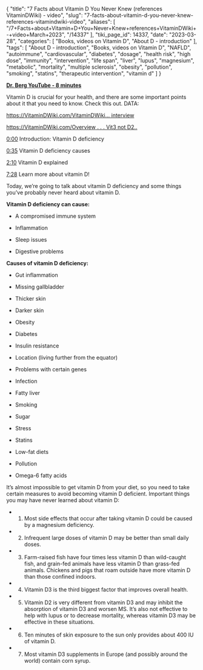 {
    "title": "7 Facts about Vitamin D You Never Knew (references VitaminDWiki) - video",
    "slug": "7-facts-about-vitamin-d-you-never-knew-references-vitamindwiki-video",
    "aliases": [
        "/7+Facts+about+Vitamin+D+You+Never+Knew+references+VitaminDWiki+-+video+March+2023",
        "/14337"
    ],
    "tiki_page_id": 14337,
    "date": "2023-03-28",
    "categories": [
        "Books, videos on Vitamin D",
        "About D - introduction"
    ],
    "tags": [
        "About D - introduction",
        "Books, videos on Vitamin D",
        "NAFLD",
        "autoimmune",
        "cardiovascular",
        "diabetes",
        "dosage",
        "health risk",
        "high dose",
        "immunity",
        "intervention",
        "life span",
        "liver",
        "lupus",
        "magnesium",
        "metabolic",
        "mortality",
        "multiple sclerosis",
        "obesity",
        "pollution",
        "smoking",
        "statins",
        "therapeutic intervention",
        "vitamin d"
    ]
}


**[Dr. Berg YouTube - 8 minutes](https://www.youtube.com/watch?v=N2DGrgMIcsE)** 

Vitamin D is crucial for your health, and there are some important points about it that you need to know. Check this out. DATA: 

[https://VitaminDWiki.com/VitaminDWiki... interview](https://www.youtube.com/redirect?event=video_description&redir_token=QUFFLUhqazl1RF9LbHRGOVNxQjlpQTY1MlMwUmw1dmdwUXxBQ3Jtc0ttUVFCenRoaGRvcGotMU56ejBvT1dkWnRCcDdoNEUteDNKeGFRRDFUZkxrN25PVlk3NGVmTlMyTmtqbHE2NzNBZFQ5aW5mV19meGstTkJ4MmVoZWx3S1B3RW81eUNZU3JyajJIZV9EUWhrME5FR1k1cw&q=https://VitaminDWiki.com/VitaminDWiki+interview+and+transcript+-+Jan+2022#Vitamin_D_is_the_3rd_best_way_to_improve_your_health_but_the_most_cost-effective_&v=N2DGrgMIcsE)

[https://VitaminDWiki.com/Overview . . . Vit3 not D2..](https://www.youtube.com/redirect?event=video_description&redir_token=QUFFLUhqbWpOM081aVRVR3RXbzRBRE1wSXhFT3NCMGNzUXxBQ3Jtc0trWE9fYkFTZy1acFV6Q1AtcjhGeHlvYzFlQ3VMVWdZTzd5R1lBcFZ4TU1oUktKa3N3TFVpVWZHUzdkajN5WHF2UGtGWUQzSHpiTUpHd0FUZk9ITXRnOG0xcG1nc0IzWUVjVnBwNlBEZkNBRC13Q2RjRQ&q=https://VitaminDWiki.com/Overview+Vitamin+D3+not+D2#VitaminDWiki_pages_with_MUSHROOM_S_in_title&v=N2DGrgMIcsE) 

[0:00](https://www.youtube.com/watch?v=N2DGrgMIcsE&t=0s) Introduction: Vitamin D deficiency

[0:35](https://www.youtube.com/watch?v=N2DGrgMIcsE&t=35s) Vitamin D deficiency causes

[2:10](https://www.youtube.com/watch?v=N2DGrgMIcsE&t=130s) Vitamin D explained

[7:28](https://www.youtube.com/watch?v=N2DGrgMIcsE&t=448s) Learn more about vitamin D! 

Today, we’re going to talk about vitamin D deficiency and some things you’ve probably never heard about vitamin D. 

 **Vitamin D deficiency can cause:** 

* A compromised immune system 

* Inflammation 

* Sleep issues

* Digestive problems 

 **Causes of vitamin D deficiency:** 

* Gut inflammation 

* Missing gallbladder

* Thicker skin

* Darker skin 

* Obesity

* Diabetes

* Insulin resistance

* Location (living further from the equator)

* Problems with certain genes

* Infection

* Fatty liver

* Smoking

* Sugar

* Stress

* Statins

* Low-fat diets

* Pollution

* Omega-6 fatty acids 

It’s almost impossible to get vitamin D from your diet, so you need to take certain measures to avoid becoming vitamin D deficient. Important things you may have never learned about vitamin D: 

* 1. Most side effects that occur after taking vitamin D could be caused by a magnesium deficiency. 

* 2. Infrequent large doses of vitamin D may be better than small daily doses. 

* 3. Farm-raised fish have four times less vitamin D than wild-caught fish, and grain-fed animals have less vitamin D than grass-fed animals. Chickens and pigs that roam outside have more vitamin D than those confined indoors. 

* 4. Vitamin D3 is the third biggest factor that improves overall health. 

* 5. Vitamin D2 is very different from vitamin D3 and may inhibit the absorption of vitamin D3 and worsen MS. It’s also not effective to help with lupus or to decrease mortality, whereas vitamin D3 may be effective in these situations.

* 6. Ten minutes of skin exposure to the sun only provides about 400 IU of vitamin D. 

* 7. Most vitamin D3 supplements in Europe (and possibly around the world) contain corn syrup.